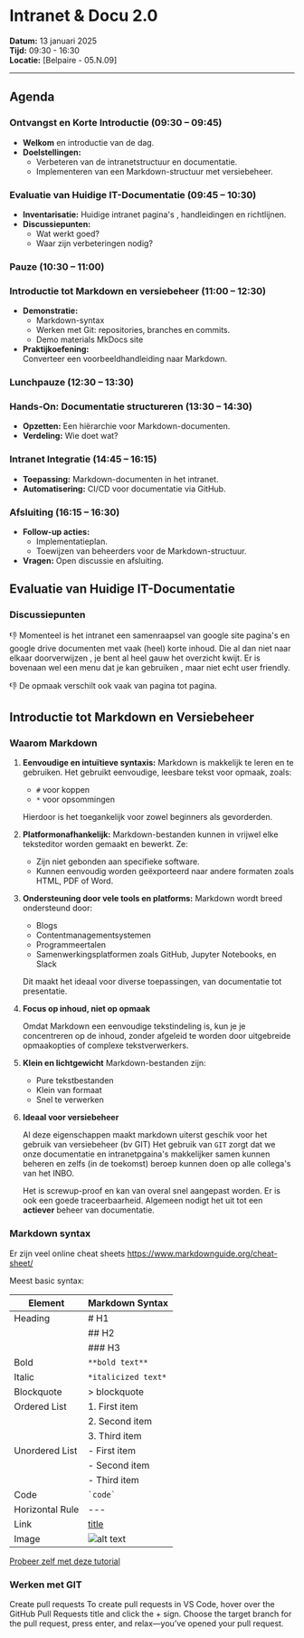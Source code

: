 # **Intranet & Docu 2.0**

**Datum:** 13 januari 2025  
**Tijd:** 09:30 \- 16:30  
**Locatie:** \[Belpaire \- 05.N.09\]


---

## Agenda

### Ontvangst en Korte Introductie (09:30 – 09:45)

* **Welkom** en introductie van de dag.  
* **Doelstellingen:**  
  * Verbeteren van de intranetstructuur en documentatie. 
  * Implementeren van een Markdown-structuur met versiebeheer.

### Evaluatie van Huidige IT-Documentatie (09:45 – 10:30)

* **Inventarisatie:** Huidige intranet pagina's , handleidingen en richtlijnen.  
* **Discussiepunten:**  
  * Wat werkt goed?  
  * Waar zijn verbeteringen nodig?  

###  Pauze (10:30 – 11:00)

###  Introductie tot Markdown en versiebeheer (11:00 – 12:30)

* **Demonstratie:**  
  * Markdown-syntax   
  * Werken met Git: repositories, branches en commits.   
  * Demo materials MkDocs site   
* **Praktijkoefening:**  
  Converteer een voorbeeldhandleiding naar Markdown.

###  Lunchpauze (12:30 – 13:30)

###  Hands-On: Documentatie structureren (13:30 – 14:30)

* **Opzetten:** Een hiërarchie voor Markdown-documenten.  
* **Verdeling:** Wie doet wat?


###  Intranet Integratie (14:45 – 16:15)

* **Toepassing:** Markdown-documenten in het intranet.  
* **Automatisering:** CI/CD voor documentatie via GitHub.

###  Afsluiting (16:15 – 16:30)

* **Follow-up acties:**  
  * Implementatieplan.  
  * Toewijzen van beheerders voor de Markdown-structuur.  
* **Vragen:** Open discussie en afsluiting.


## Evaluatie van Huidige IT-Documentatie

### Discussiepunten

👎 Momenteel is het intranet een samenraapsel van google site pagina's en google drive documenten met vaak (heel) korte inhoud. Die al dan niet naar elkaar doorverwijzen , je bent al heel gauw het overzicht kwijt. Er is bovenaan wel een menu dat je kan gebruiken , maar niet echt user friendly.  

👎 De opmaak verschilt ook vaak van pagina tot pagina.


## Introductie tot Markdown en Versiebeheer

### Waarom Markdown

1. **Eenvoudige en intuïtieve syntaxis:** Markdown is makkelijk te leren en te gebruiken. Het gebruikt eenvoudige, leesbare tekst voor opmaak, zoals:
    - `#` voor koppen
    - `*` voor opsommingen

    Hierdoor is het toegankelijk voor zowel beginners als gevorderden.


2. **Platformonafhankelijk:** Markdown-bestanden kunnen in vrijwel elke teksteditor worden gemaakt en bewerkt. Ze:
    - Zijn niet gebonden aan specifieke software.
    - Kunnen eenvoudig worden geëxporteerd naar andere formaten zoals HTML, PDF of Word.


3. **Ondersteuning door vele tools en platforms:**  Markdown wordt breed ondersteund door:
    - Blogs
    - Contentmanagementsystemen
    - Programmeertalen
    - Samenwerkingsplatformen zoals GitHub, Jupyter Notebooks, en Slack  

    Dit maakt het ideaal voor diverse toepassingen, van documentatie tot presentatie.


4. **Focus op inhoud, niet op opmaak**

    Omdat Markdown een eenvoudige tekstindeling is, kun je je concentreren op de inhoud, zonder afgeleid te worden door uitgebreide opmaakopties of complexe tekstverwerkers.
 

5. **Klein en lichtgewicht**
  Markdown-bestanden zijn:
    - Pure tekstbestanden
    - Klein van formaat
    - Snel te verwerken
  
6. **Ideaal voor versiebeheer**

    Al deze eigenschappen maakt markdown uiterst geschik voor het gebruik van versiebeheer (bv GIT) Het gebruik van `GIT` zorgt dat we onze documentatie en intranetpgaina's makkelijker samen kunnen beheren en zelfs (in de toekomst) beroep kunnen doen op alle collega's van het INBO. 
    
    Het is screwup-proof en kan van overal snel aangepast worden.  Er is ook een goede traceerbaarheid. Algemeen nodigt het uit tot een **actiever** beheer van documentatie.  


### Markdown syntax

Er zijn veel online cheat sheets https://www.markdownguide.org/cheat-sheet/ 

Meest basic syntax:

| Element         | Markdown Syntax                        |
|-----------------|----------------------------------------|
| Heading         | # H1                                   |
|                 | ## H2                                  |
|                 | ### H3                                 |
| Bold            |`**bold text**`                         |
| Italic          |`*italicized text*`                     |
| Blockquote      | > blockquote                           |
| Ordered List    | 1. First item                          |
|                 | 2. Second item                         |
|                 | 3. Third item                          |
| Unordered List  | - First item                           |
|                 | - Second item                          |
|                 | - Third item                           |
| Code            | ``` `code` ```                         |
| Horizontal Rule | ---                                    |
| Link            | [title](https://www.example.com)       |
| Image           | ![alt text](image.jpg)                 |

[Probeer zelf met deze tutorial ](https://tylingsoft.github.io/tutorial.md/#whats-markdown)

### Werken met GIT

Create pull requests
To create pull requests in VS Code, hover over the GitHub Pull Requests title and click the + sign. Choose the target branch for the pull request, press enter, and relax—you’ve opened your pull request.